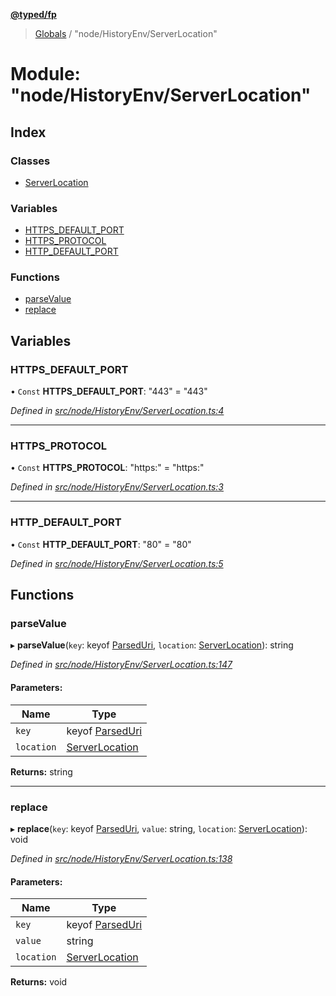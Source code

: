**[@typed/fp](../README.md)**

> [Globals](../globals.md) / "node/HistoryEnv/ServerLocation"

# Module: "node/HistoryEnv/ServerLocation"

## Index

### Classes

* [ServerLocation](../classes/_node_historyenv_serverlocation_.serverlocation.md)

### Variables

* [HTTPS\_DEFAULT\_PORT](_node_historyenv_serverlocation_.md#https_default_port)
* [HTTPS\_PROTOCOL](_node_historyenv_serverlocation_.md#https_protocol)
* [HTTP\_DEFAULT\_PORT](_node_historyenv_serverlocation_.md#http_default_port)

### Functions

* [parseValue](_node_historyenv_serverlocation_.md#parsevalue)
* [replace](_node_historyenv_serverlocation_.md#replace)

## Variables

### HTTPS\_DEFAULT\_PORT

• `Const` **HTTPS\_DEFAULT\_PORT**: \"443\" = "443"

*Defined in [src/node/HistoryEnv/ServerLocation.ts:4](https://github.com/TylorS/typed-fp/blob/6ccb290/src/node/HistoryEnv/ServerLocation.ts#L4)*

___

### HTTPS\_PROTOCOL

• `Const` **HTTPS\_PROTOCOL**: \"https:\" = "https:"

*Defined in [src/node/HistoryEnv/ServerLocation.ts:3](https://github.com/TylorS/typed-fp/blob/6ccb290/src/node/HistoryEnv/ServerLocation.ts#L3)*

___

### HTTP\_DEFAULT\_PORT

• `Const` **HTTP\_DEFAULT\_PORT**: \"80\" = "80"

*Defined in [src/node/HistoryEnv/ServerLocation.ts:5](https://github.com/TylorS/typed-fp/blob/6ccb290/src/node/HistoryEnv/ServerLocation.ts#L5)*

## Functions

### parseValue

▸ **parseValue**(`key`: keyof [ParsedUri](_uri_exports_.md#parseduri), `location`: [ServerLocation](../classes/_node_historyenv_serverlocation_.serverlocation.md)): string

*Defined in [src/node/HistoryEnv/ServerLocation.ts:147](https://github.com/TylorS/typed-fp/blob/6ccb290/src/node/HistoryEnv/ServerLocation.ts#L147)*

#### Parameters:

Name | Type |
------ | ------ |
`key` | keyof [ParsedUri](_uri_exports_.md#parseduri) |
`location` | [ServerLocation](../classes/_node_historyenv_serverlocation_.serverlocation.md) |

**Returns:** string

___

### replace

▸ **replace**(`key`: keyof [ParsedUri](_uri_exports_.md#parseduri), `value`: string, `location`: [ServerLocation](../classes/_node_historyenv_serverlocation_.serverlocation.md)): void

*Defined in [src/node/HistoryEnv/ServerLocation.ts:138](https://github.com/TylorS/typed-fp/blob/6ccb290/src/node/HistoryEnv/ServerLocation.ts#L138)*

#### Parameters:

Name | Type |
------ | ------ |
`key` | keyof [ParsedUri](_uri_exports_.md#parseduri) |
`value` | string |
`location` | [ServerLocation](../classes/_node_historyenv_serverlocation_.serverlocation.md) |

**Returns:** void
